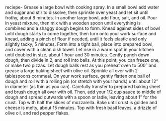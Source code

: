 reciepe- 
Grease a large bowl with cooking spray. In a small bowl add water and sugar and stir to dissolve, then sprinkle over yeast and let sit until frothy, about 8 minutes.
In another large bowl, add flour, salt, and oil. Pour in yeast mixture, then mix with a wooden spoon until everything is combined and a shaggy dough begins to form. Knead against sides of bowl until dough starts to come together, then turn onto your work surface and knead, adding a pinch of flour if needed, until it feels elastic and only slightly tacky, 5 minutes. Form into a tight ball, place into prepared bowl, and cover with a clean dish towel. Let rise in a warm spot in your kitchen until doubled in size, about 1 hour and 30 minutes.
Gently punch down dough, then divide in 2, and roll into balls. At this point, you can freeze one, or make two pizzas. Let dough balls rest as you preheat oven to 500° and grease a large baking sheet with olive oil. Sprinkle all over with 2 tablespoons cornmeal. 
On your work surface, gently flatten one ball of dough and roll with a rolling pin (or stretch with your hands) until about 12” in diameter (as thin as you can). Carefully transfer to prepared baking sheet and brush dough all over with oil. Then, add your 1/2 cup sauce to middle of dough and spread outwards with a spoon or ladle, leaving about 1” for the crust. Top with half the slices of mozzarella. Bake until crust is golden and cheese is melty, about 15 minutes. 
Top with fresh basil leaves, a drizzle of olive oil, and red pepper flakes.